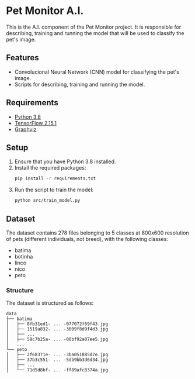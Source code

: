 # Pet Monitor A.I.

This is the A.I. component of the Pet Monitor project. It is responsible for describing, training and running the model that will be used to classify the pet's image.

## Features

- Convolucional Neural Network (CNN) model for classifying the pet's image.
- Scripts for describing, training and running the model.

## Requirements

- [Python 3.8](https://www.python.org/downloads/release/python-380/)
- [TensorFlow 2.15.1](https://www.tensorflow.org/install)
- [Graphviz](https://graphviz.gitlab.io/download/)

## Setup

1. Ensure that you have Python 3.8 installed.
2. Install the required packages:
    ```bash
    pip install -r requirements.txt
    ```
3. Run the script to train the model:
    ```bash
    python src/train_model.py
    ```

## Dataset

The dataset contains 278 files belonging to 5 classes at 800x600 resolution of pets (different individuals, not breed), with the following classes:

- batima
- botinha
- linco
- nico
- peto

### Structure

The dataset is structured as follows:

```
data
├── batima
│   ├── 8fb31ed1- ... -077072f69f43.jpg
│   ├── 1519a832- ... -3009f8d9f4d3.jpg
│   ├── ...
│   ├── 59c7b25a- ... -00bf92a07ee5.jpg
│   ...
└── peto
│   ├── 2f68371e- ... -3ba051885d7e.jpg
│   ├── 37b3c551- ... -5db9bb3d6d34.jpg
│   ├── ...
│   └── 71d5d8bf- ... -ff89afc8374a.jpg
```
